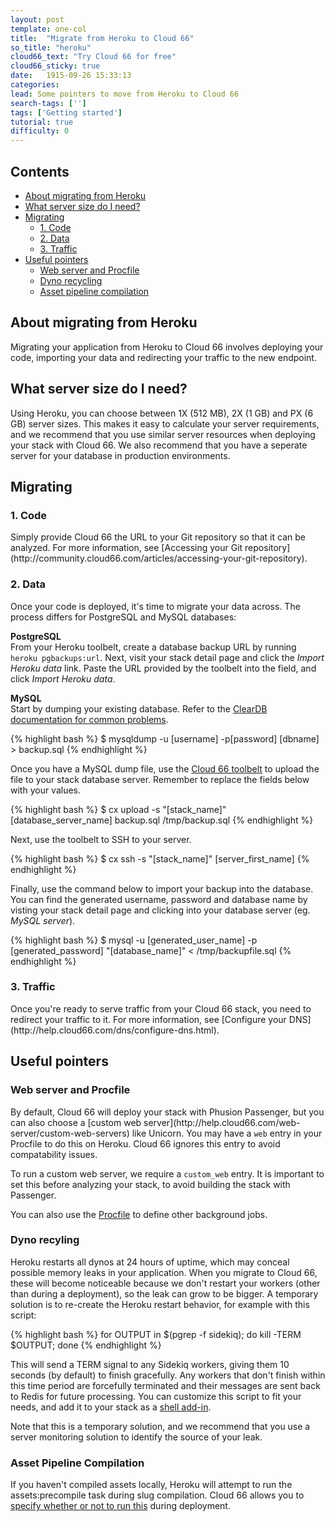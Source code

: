 ```yaml
---
layout: post
template: one-col
title:  "Migrate from Heroku to Cloud 66"
so_title: "heroku"
cloud66_text: "Try Cloud 66 for free"
cloud66_sticky: true
date:   1915-09-26 15:33:13
categories: 
lead: Some pointers to move from Heroku to Cloud 66
search-tags: ['']
tags: ['Getting started']
tutorial: true
difficulty: 0
---
```


<h2>Contents</h2>
<ul class="page-toc">
	<li><a href="#about">About migrating from Heroku</a></li>	
	<li><a href="#server">What server size do I need?</a></li>
	<li><a href="#migrating">Migrating</a></li>
            <ul style="margin-bottom:0em; margin-top:0em">
                <li><a href="#code">1. Code</a></li>
                <li><a href="#data">2. Data</a></li>
                <li><a href="#traffic">3. Traffic</a></li>
            </ul>
	<li><a href="#pointers">Useful pointers</a></li>
            <ul style="margin-top:0em">
                <li><a href="#webserver">Web server and Procfile</a></li>
                <li><a href="#cycle">Dyno recycling</a></li>
                <li><a href="#apc">Asset pipeline compilation</a></li>
            </ul>        
</ul>

<h2 id="about">About migrating from Heroku</h2>
Migrating your application from Heroku to Cloud 66 involves deploying your code, importing your data and redirecting your traffic to the new endpoint. 

<h2 id="server">What server size do I need?</h2>
Using Heroku, you can choose between 1X (512 MB), 2X (1 GB) and PX (6 GB) server sizes. This makes it easy to calculate your server requirements, and we recommend that you use similar server resources when deploying your stack with Cloud 66. We also recommend that you have a seperate server for your database in production environments.

<h2 id="migrating">Migrating</h2>

<h3 id="code">1. Code</h3>
Simply provide Cloud 66 the URL to your Git repository so that it can be analyzed. For more information, see [Accessing your Git repository](http://community.cloud66.com/articles/accessing-your-git-repository).

<h3 id="data">2. Data</h3>
Once your code is deployed, it's time to migrate your data across. The process differs for PostgreSQL and MySQL databases:

<b>PostgreSQL</b><br/>
From your Heroku toolbelt, create a database backup URL by running <code>heroku pgbackups:url</code>. Next, visit your stack detail page and click the _Import Heroku data_ link. Paste the URL provided by the toolbelt into the field, and click _Import Heroku data_.

<b>MySQL</b><br/>
Start by dumping your existing database. Refer to the [ClearDB documentation for common problems](http://www.cleardb.com/blog/entry?id=common-problems-2).

{% highlight bash %}
$ mysqldump -u [username] -p[password] [dbname] > backup.sql 
{% endhighlight %}

Once you have a MySQL dump file, use the [Cloud 66 toolbelt](http://help.cloud66.com/toolbelt/file-mgmt.html) to upload the file to your stack database server. Remember to replace the fields below with your values.

{% highlight bash %}
$ cx upload -s "[stack_name]" [database_server_name] backup.sql /tmp/backup.sql
{% endhighlight %}

Next, use the toolbelt to SSH to your server.

{% highlight bash %}
$ cx ssh -s "[stack_name]" [server_first_name]
{% endhighlight %}

Finally, use the command below to import your backup into the database. You can find the generated username, password and database name by visting your stack detail page and clicking into your database server (eg. _MySQL server_).

{% highlight bash %}
$ mysql -u [generated_user_name] -p [generated_password] "[database_name]" < /tmp/backupfile.sql 
{% endhighlight %}

<h3 id="traffic">3. Traffic</h3>
Once you're ready to serve traffic from your Cloud 66 stack, you need to redirect your traffic to it. For more information, see [Configure your DNS](http://help.cloud66.com/dns/configure-dns.html).

<h2 id="pointers">Useful pointers</h2>

<h3 id="webserver">Web server and Procfile</h3>
By default, Cloud 66 will deploy your stack with Phusion Passenger, but you can also choose a [custom web server](http://help.cloud66.com/web-server/custom-web-servers) like Unicorn. You may have a <code>web</code> entry in your Procfile to do this on Heroku. Cloud 66 ignores this entry to avoid compatability issues.

To run a custom web server, we require a <code>custom_web</code> entry. It is important to set this before analyzing your stack, to avoid building the stack with Passenger.

You can also use the [Procfile](http://help.cloud66.com/deployment/running-background-processes) to define other background jobs.

<h3 id="cycle">Dyno recyling</h3>
Heroku restarts all dynos at 24 hours of uptime, which may conceal possible memory leaks in your application. When you migrate to Cloud 66, these will become noticeable because we don't restart your workers (other than during a deployment), so the leak can grow to be bigger. A temporary solution is to re-create the Heroku restart behavior, for example with this script:

{% highlight bash %}
for OUTPUT in $(pgrep -f sidekiq); do kill -TERM $OUTPUT; done
{% endhighlight %}

This will send a TERM signal to any Sidekiq workers, giving them 10 seconds (by default) to finish gracefully. Any workers that don't finish within this time period are forcefully terminated and their messages are sent back to Redis for future processing. You can customize this script to fit your needs, and add it to your stack as a [shell add-in](/stack-definition/shell.html).

Note that this is a temporary solution, and we recommend that you use a server monitoring solution to identify the source of your leak.

<h3 id="apc">Asset Pipeline Compilation</h3>

If you haven't compiled assets locally, Heroku will attempt to run the assets:precompile task during slug compilation. Cloud 66 allows you to [specify whether or not to run this](http://help.cloud66.com/stack-definition/asset-pipeline.html) during deployment.